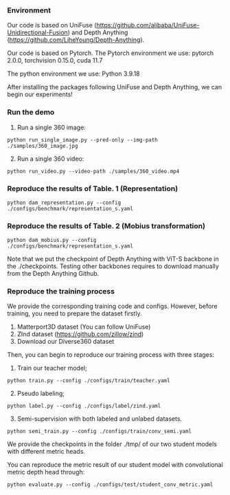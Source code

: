 ### Environment
Our code is based on UniFuse (https://github.com/alibaba/UniFuse-Unidirectional-Fusion) and Depth Anything (https://github.com/LiheYoung/Depth-Anything).

Our code is based on Pytorch. The Pytorch environment we use: pytorch 2.0.0, torchvision 0.15.0, cuda 11.7

The python environment we use: Python 3.9.18

After installing the packages following UniFuse and Depth Anything, we can begin our experiments!

### Run the demo

1. Run a single 360 image:

```
python run_single_image.py --pred-only --img-path ./samples/360_image.jpg
```

2. Run a single 360 video:

```
python run_video.py --video-path ./samples/360_video.mp4
```

### Reproduce the results of Table. 1 (Representation)

```
python dam_representation.py --config ./configs/benchmark/representation_s.yaml
```

### Reproduce the results of Table. 2 (Mobius transformation)

```
python dam_mobius.py --config ./configs/benchmark/representation_s.yaml
```

Note that we put the checkpoint of Depth Anything with ViT-S backbone in the ./checkpoints. Testing other backbones requires to download manually from the Depth Anything Github.

### Reproduce the training process

We provide the corresponding training code and configs. However, before training, you need to prepare the dataset firstly.

1. Matterport3D dataset (You can follow UniFuse)
2. ZInd dataset (https://github.com/zillow/zind)
3. Download our Diverse360 dataset

Then, you can begin to reproduce our training process with three stages:

1. Train our teacher model;

```
python train.py --config ./configs/train/teacher.yaml
```

2. Pseudo labeling;

```
python label.py --config ./configs/label/zind.yaml
```

3. Semi-supervision with both labeled and unlabed datasets.

```
python semi_train.py --config ./configs/train/conv_semi.yaml
```

We provide the checkpoints in the folder ./tmp/ of our two student models with different metric heads.

You can reproduce the metric result of our student model with convolutional metric depth head through:

```
python evaluate.py --config ./configs/test/student_conv_metric.yaml
```